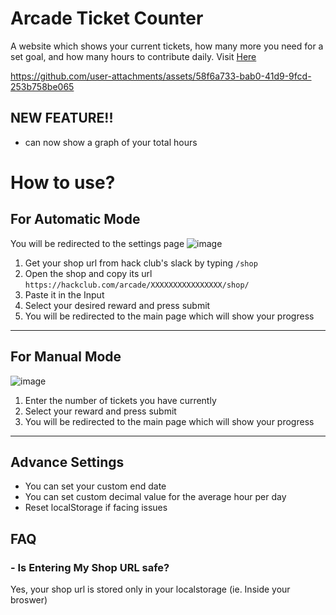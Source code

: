 
# Arcade Ticket Counter 

A website which shows your current tickets, how many more you need for a set goal, and how many hours to contribute daily.
Visit [Here](https://outdatedcandy92.github.io/ArcadeTicket/) 

https://github.com/user-attachments/assets/58f6a733-bab0-41d9-9fcd-253b758be065


## NEW FEATURE!!
- can now show a graph of your total hours

# How to use?

## For Automatic Mode
You will be redirected to the settings page 
![image](https://github.com/user-attachments/assets/3870533e-f5ff-460c-ab90-a4b2b0c58871)
1. Get your shop url from hack club's slack by typing `/shop`
2. Open the shop and copy its url `https://hackclub.com/arcade/XXXXXXXXXXXXXXXX/shop/`
3. Paste it in the Input
4. Select your desired reward and press submit
5. You will be redirected to the main page which will show your progress

---

## For Manual Mode
![image](https://github.com/user-attachments/assets/c22f94a1-6f04-48f3-a520-dac818e88c09)

1. Enter the number of tickets you have currently
2. Select your reward and press submit
3. You will be redirected to the main page which will show your progress

    
---
## Advance Settings

- You can set your custom end date
- You can set custom decimal value for the average hour per day
- Reset localStorage if facing issues


## FAQ

### - Is Entering My Shop URL safe?
Yes, your shop url is stored only in your localstorage (ie. Inside your broswer)

